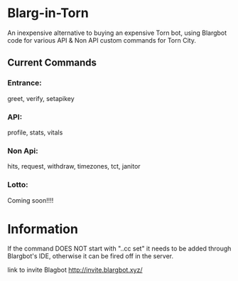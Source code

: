 # Blarg-in-Torn
An inexpensive alternative to buying an expensive Torn bot, using Blargbot code for various API & Non API custom commands for Torn City.

## Current Commands
### Entrance:
greet,
verify,
setapikey



### API:
profile, 
stats, 
vitals



### Non Api:
hits,
request,
withdraw,
timezones,
tct,
janitor



### Lotto: 
Coming soon!!!!

# Information
If the command DOES NOT start with "..cc set" it needs to be added through Blargbot's IDE, otherwise it can be fired off in the server. 

link to invite Blagbot
http://invite.blargbot.xyz/
